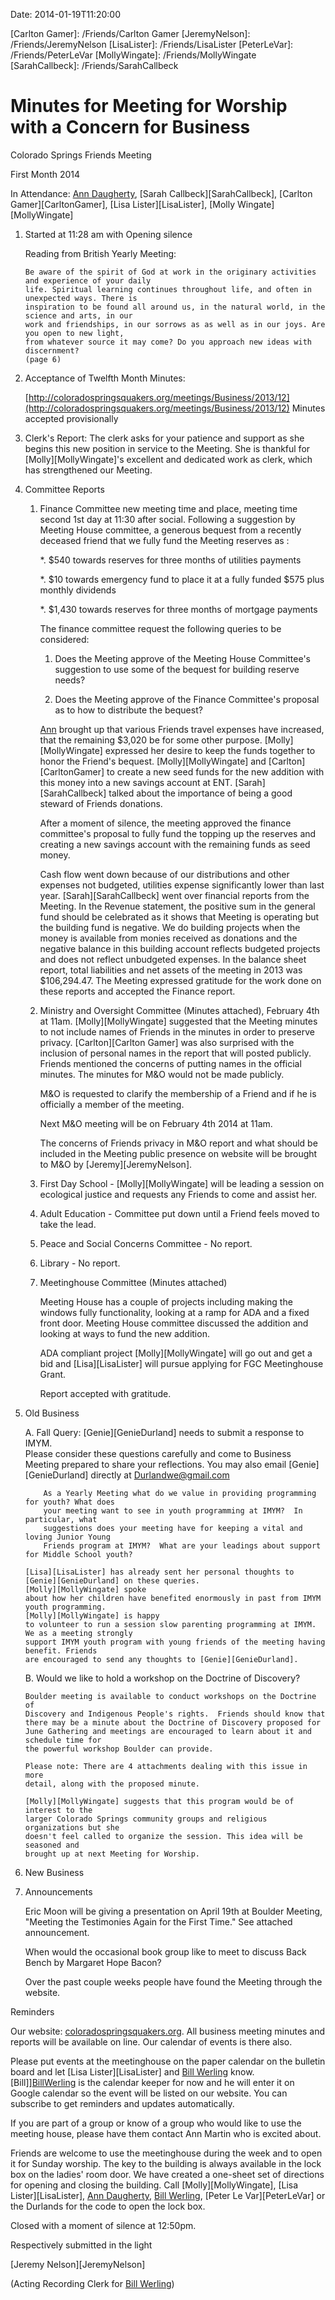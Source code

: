 Date: 2014-01-19T11:20:00

[AnnDaugherty]: /Friends/AnnDaugherty
[BillWerling]: /Friends/BillWerling
[Carlton Gamer]: /Friends/Carlton Gamer
[JeremyNelson]: /Friends/JeremyNelson
[LisaLister]: /Friends/LisaLister
[PeterLeVar]: /Friends/PeterLeVar
[MollyWingate]: /Friends/MollyWingate
[SarahCallbeck]: /Friends/SarahCallbeck

# Minutes for Meeting for Worship with a Concern for Business

Colorado Springs Friends Meeting

First Month 2014



In Attendance: [Ann Daugherty][AnnDaugherty], [Sarah Callbeck][SarahCallbeck], [Carlton Gamer][CarltonGamer], 
[Lisa Lister][LisaLister], [Molly Wingate][MollyWingate]

1.  Started at 11:28 am with Opening silence

    Reading from British Yearly Meeting:

        Be aware of the spirit of God at work in the originary activities and experience of your daily
        life. Spiritual learning continues throughout life, and often in unexpected ways. There is 
        inspiration to be found all around us, in the natural world, in the science and arts, in our 
        work and friendships, in our sorrows as as well as in our joys. Are you open to new light, 
        from whatever source it may come? Do you approach new ideas with discernment?
        (page 6)

2.  Acceptance of Twelfth Month Minutes:

    [http://coloradospringsquakers.org/meetings/Business/2013/12](http://coloradospringsquakers.org/meetings/Business/2013/12)
    Minutes accepted provisionally

3.  Clerk's Report:  The clerk asks for your patience and support as she 
    begins this new position in service to the Meeting.  She is thankful for
    [Molly][MollyWingate]'s excellent and dedicated work as clerk, which has 
    strengthened our Meeting.

4.  Committee Reports

    1.  Finance Committee new meeting time and place, meeting time second 1st day
        at 11:30 after social. Following a suggestion by Meeting House committee, 
        a generous bequest from a recently deceased friend that we fully fund the 
        Meeting reserves as :
 
        *.  $540 towards reserves for three months of utilities payments
 
        *.  $10 towards emergency fund to place it at a fully funded $575 plus monthly dividends
  
        *.  $1,430 towards reserves for three months of mortgage payments
 
        The finance committee request the following queries to be considered:

        1.  Does the Meeting approve of the Meeting House Committee's  suggestion to use some of
            the bequest for building reserve needs?
  
        2.  Does the Meeting approve of the Finance Committee's proposal as to how
            to distribute the bequest?
        
        [Ann][AnnDaugherty] brought up that various Friends travel expenses have increased, 
        that the remaining $3,020 be for some other purpose. [Molly][MollyWingate] expressed her desire to 
        keep the funds together to honor the Friend's bequest. [Molly][MollyWingate] and 
        [Carlton][CarltonGamer] to create a new seed funds for the new addition with this money into a 
        new savings account at ENT. [Sarah][SarahCallbeck] talked about the importance of 
        being a good steward of Friends donations.

        After a moment of silence, the meeting approved the finance committee's proposal 
        to fully fund the topping up the reserves and creating a new savings account
        with the remaining funds as seed money. 
  
        Cash flow went down because of our distributions and other expenses not budgeted,
        utilities expense significantly lower than last year. [Sarah][SarahCallbeck] went over
        financial reports from the Meeting. In the Revenue statement, the positive sum in the general fund should be 
        celebrated as it shows that Meeting is operating but the building fund is negative. 
        We do building projects when the money is available from monies received as donations and
        the negative balance in this building account reflects budgeted projects and does not 
        reflect unbudgeted expenses. In the balance sheet report, total liabilities and net assets 
        of the meeting in 2013 was $106,294.47. The Meeting expressed gratitude for the work done on 
        these reports and accepted the Finance report. 

    1.  Ministry and Oversight Committee (Minutes attached), February 4th at 11am. 
        [Molly][MollyWingate] suggested that the Meeting minutes to not include names of Friends in the 
        minutes in order to preserve privacy. [Carlton][Carlton Gamer] was also surprised with the inclusion of 
        personal names in the report that will posted publicly. Friends mentioned the 
        concerns of putting names in the official minutes. The minutes for M&O would not be 
        made publicly. 

        M&O is requested to clarify the membership of a Friend and if he is officially a member of the 
        meeting. 

        Next M&O meeting will be on February 4th 2014 at 11am.

        The concerns of Friends privacy in M&O report and what should be included in the Meeting public 
        presence on website will be brought to M&O by [Jeremy][JeremyNelson].

    1.  First Day School - [Molly][MollyWingate] will be leading a session on ecological justice and requests any
        Friends to come and assist her. 

    1.  Adult Education - Committee put down until a Friend feels moved to take the lead.

    1.  Peace and Social Concerns Committee - No report.

    1.  Library - No report.

    1.  Meetinghouse Committee (Minutes attached)

        Meeting House has a couple of projects including making the windows fully functionality, looking at a 
        ramp for ADA and a fixed front door. Meeting House committee discussed the addition and 
        looking at ways to fund the new addition. 

        ADA compliant project [Molly][MollyWingate] will go out and get a bid and [Lisa][LisaLister] 
        will pursue applying for FGC Meetinghouse Grant. 

        Report accepted with gratitude.
        
5.  Old Business

    A.  Fall Query:  [Genie][GenieDurland] needs to submit a response to IMYM.  
        Please consider these questions carefully and come to Business Meeting 
        prepared to share your reflections.  You may also email [Genie][GenieDurland] directly at 
        Durlandwe@gmail.com

            As a Yearly Meeting what do we value in providing programming for youth? What does 
            your meeting want to see in youth programming at IMYM?  In particular, what 
            suggestions does your meeting have for keeping a vital and loving Junior Young 
            Friends program at IMYM?  What are your leadings about support for Middle School youth?

        [Lisa][LisaLister] has already sent her personal thoughts to [Genie][GenieDurland] on these queries. 
        [Molly][MollyWingate] spoke
        about how her children have benefited enormously in past from IMYM youth programming. 
        [Molly][MollyWingate] is happy
        to volunteer to run a session slow parenting programming at IMYM. We as a meeting strongly
        support IMYM youth program with young friends of the meeting having benefit. Friends 
        are encouraged to send any thoughts to [Genie][GenieDurland].

    B.  Would we like to hold a workshop on the Doctrine of Discovery? 

        Boulder meeting is available to conduct workshops on the Doctrine of 
        Discovery and Indigenous People's rights.  Friends should know that 
        there may be a minute about the Doctrine of Discovery proposed for 
        June Gathering and meetings are encouraged to learn about it and schedule time for 
        the powerful workshop Boulder can provide.

        Please note: There are 4 attachments dealing with this issue in more 
        detail, along with the proposed minute.       

        [Molly][MollyWingate] suggests that this program would be of interest to the 
        larger Colorado Springs community groups and religious organizations but she
        doesn't feel called to organize the session. This idea will be seasoned and
        brought up at next Meeting for Worship.   

6.  New Business
 
7.  Announcements

    Eric Moon will be giving a presentation on April 19th  at Boulder Meeting, 
    "Meeting the Testimonies Again for the First Time." See attached announcement.

    When would the occasional book group like to meet to discuss Back Bench by Margaret Hope Bacon?

    Over the past couple weeks people have found the Meeting through the website. 

Reminders

Our website: [coloradospringsquakers.org](http://www.coloradospringsquakers.org).  All business meeting minutes and 
reports will be available on line.  Our calendar of events is there also. 

Please put events at the meetinghouse on the paper calendar on the bulletin 
board and let [Lisa Lister][LisaLister] and [Bill Werling][BillWerling] know.  
[Bill]][BillWerling] is the calendar keeper for now and he will enter it on
Google calendar so the event will be listed on our website.  You can subscribe 
to get reminders and updates automatically.  

If you are part of a group or know of a group who would like to use the 
meeting house, please have them contact Ann Martin who is excited about.

Friends are welcome to use the meetinghouse during the week and to open it for 
Sunday worship. The key to the building is always available in the lock box on 
the ladies' room door.  We have created a one-sheet set of directions for 
opening and closing the building.  Call [Molly][MollyWingate], [Lisa Lister][LisaLister], 
[Ann Daugherty][AnnDaugherty], [Bill Werling][BillWerling], [Peter Le Var][PeterLeVar] or 
the Durlands for the code to open the lock box.

Closed with a moment of silence at 12:50pm.

Respectively submitted in the light

[Jeremy Nelson][JeremyNelson]

(Acting Recording Clerk for [Bill Werling][BillWerling])
